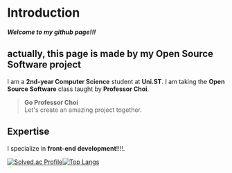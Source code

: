 # Introduction

**_Welcome to my github page!!!_**

## actually, this page is made by my Open Source Software project

I am a **2nd-year Computer Science** student at **Uni.ST**. I am taking the **Open Source Software** class taught by **Professor Choi**.

> **Go Professor Choi**  
> Let's create an amazing project together.

## Expertise

I specialize in **front-end development**!!!!.

[![Solved.ac Profile](http://mazassumnida.wtf/api/v2/generate_badge?boj=lsi04)](https://solved.ac/lsi04/)[![Top Langs](https://github-readme-stats.vercel.app/api/top-langs/?username=guapa0girl&langs_count=10&layout=compact&theme=default)](https://github.com/guapa0girl/Seoin_Lee)
